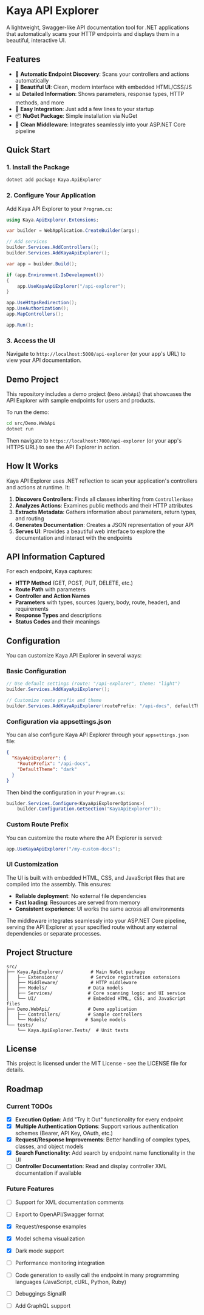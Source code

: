 # Kaya API Explorer

A lightweight, Swagger-like API documentation tool for .NET applications that automatically scans your HTTP endpoints and displays them in a beautiful, interactive UI.

## Features

- 🚀 **Automatic Endpoint Discovery**: Scans your controllers and actions automatically
- 🎨 **Beautiful UI**: Clean, modern interface with embedded HTML/CSS/JS
- 📊 **Detailed Information**: Shows parameters, response types, HTTP methods, and more
- 🔧 **Easy Integration**: Just add a few lines to your startup
- 📦 **NuGet Package**: Simple installation via NuGet
- 🎨 **Clean Middleware**: Integrates seamlessly into your ASP.NET Core pipeline

## Quick Start

### 1. Install the Package

```bash
dotnet add package Kaya.ApiExplorer
```

### 2. Configure Your Application

Add Kaya API Explorer to your `Program.cs`:

```csharp
using Kaya.ApiExplorer.Extensions;

var builder = WebApplication.CreateBuilder(args);

// Add services
builder.Services.AddControllers();
builder.Services.AddKayaApiExplorer(); 

var app = builder.Build();

if (app.Environment.IsDevelopment())
{
    app.UseKayaApiExplorer("/api-explorer");
}

app.UseHttpsRedirection();
app.UseAuthorization();
app.MapControllers();

app.Run();
```

### 3. Access the UI

Navigate to `http://localhost:5000/api-explorer` (or your app's URL) to view your API documentation.

## Demo Project

This repository includes a demo project (`Demo.WebApi`) that showcases the API Explorer with sample endpoints for users and products.

To run the demo:

```bash
cd src/Demo.WebApi
dotnet run
```

Then navigate to `https://localhost:7000/api-explorer` (or your app's HTTPS URL) to see the API Explorer in action.

## How It Works

Kaya API Explorer uses .NET reflection to scan your application's controllers and actions at runtime. It:

1. **Discovers Controllers**: Finds all classes inheriting from `ControllerBase`
2. **Analyzes Actions**: Examines public methods and their HTTP attributes
3. **Extracts Metadata**: Gathers information about parameters, return types, and routing
4. **Generates Documentation**: Creates a JSON representation of your API
5. **Serves UI**: Provides a beautiful web interface to explore the documentation and interact with the endpoints

## API Information Captured

For each endpoint, Kaya captures:

- **HTTP Method** (GET, POST, PUT, DELETE, etc.)
- **Route Path** with parameters
- **Controller and Action Names**
- **Parameters** with types, sources (query, body, route, header), and requirements
- **Response Types** and descriptions
- **Status Codes** and their meanings

## Configuration

You can customize Kaya API Explorer in several ways:

### Basic Configuration

```csharp
// Use default settings (route: "/api-explorer", theme: "light")
builder.Services.AddKayaApiExplorer();

// Customize route prefix and theme
builder.Services.AddKayaApiExplorer(routePrefix: "/api-docs", defaultTheme: "dark");
```

### Configuration via appsettings.json

You can also configure Kaya API Explorer through your `appsettings.json` file:

```json
{
  "KayaApiExplorer": {
    "RoutePrefix": "/api-docs",
    "DefaultTheme": "dark"
  }
}
```

Then bind the configuration in your `Program.cs`:

```csharp
builder.Services.Configure<KayaApiExplorerOptions>(
    builder.Configuration.GetSection("KayaApiExplorer"));
```

### Custom Route Prefix

You can customize the route where the API Explorer is served:

```csharp
app.UseKayaApiExplorer("/my-custom-docs");
```

### UI Customization

The UI is built with embedded HTML, CSS, and JavaScript files that are compiled into the assembly. This ensures:
- **Reliable deployment**: No external file dependencies
- **Fast loading**: Resources are served from memory
- **Consistent experience**: UI works the same across all environments

The middleware integrates seamlessly into your ASP.NET Core pipeline, serving the API Explorer at your specified route without any external dependencies or separate processes.

## Project Structure

```
src/
├── Kaya.ApiExplorer/          # Main NuGet package
│   ├── Extensions/            # Service registration extensions
│   ├── Middleware/            # HTTP middleware
│   ├── Models/               # Data models
│   ├── Services/             # Core scanning logic and UI service
│   └── UI/                   # Embedded HTML, CSS, and JavaScript files
├── Demo.WebApi/              # Demo application
│   ├── Controllers/          # Sample controllers
│   └── Models/              # Sample models
└── tests/
    └── Kaya.ApiExplorer.Tests/  # Unit tests
```

## License

This project is licensed under the MIT License - see the LICENSE file for details.

## Roadmap

### Current TODOs

- [x] **Execution Option**: Add "Try It Out" functionality for every endpoint
- [x] **Multiple Authentication Options**: Support various authentication schemes (Bearer, API Key, OAuth, etc.)
- [x] **Request/Response Improvements**: Better handling of complex types, classes, and object models
- [x] **Search Functionality**: Add search by endpoint name functionality in the UI
- [ ] **Controller Documentation**: Read and display controller XML documentation if available

### Future Features

- [ ] Support for XML documentation comments
- [ ] Export to OpenAPI/Swagger format
- [x] Request/response examples
- [x] Model schema visualization
- [x] Dark mode support
- [ ] Performance monitoring integration
- [ ] Code generation to easily call the endpoint in many programming languages (JavaScript, cURL, Python, Ruby)
- [ ] Debuggings SignalR
- [ ] Add GraphQL support



